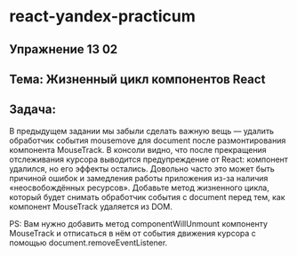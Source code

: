 # react-yandex-practicum
## Упражнение 13 02
## Тема: Жизненный цикл компонентов React
## Задача:
В предыдущем задании мы забыли сделать важную вещь — удалить обработчик события mousemove для document после размонтирования компонента MouseTrack.
В консоли видно, что после прекращения отслеживания курсора выводится предупреждение от React: компонент удалился, но его эффекты остались. Довольно часто это может быть причиной ошибок и замедления работы приложения из-за наличия «неосвобождённых ресурсов».
Добавьте метод жизненного цикла, который будет снимать обработчик события с document перед тем, как компонент MouseTrack удаляется из DOM.

PS: Вам нужно добавить метод componentWillUnmount компоненту MouseTrack и отписаться в нём от события движения курсора с помощью document.removeEventListener.
